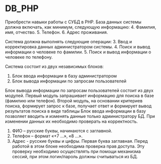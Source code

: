 # DB_PHP
Приобрести навыки работы с СУБД в PHP.
База данных системы должна включать, как минимум, следующую информацию:
4.	Фамилия, имя, отчество. 
5.	Телефон. 
6.	Адрес проживания. 

Система должна выполнять следующие операции:
3.	Ввод и корректировка данных администратором системы. 
4.	Поиск и вывод информации о человеке по фамилии. 
5.	Поиск и вывод информации о человеке по телефону. 

Система состоит из двух независимых блоков:
1.	Блок ввода информации в базу администратором 
2.	Блок вывода информации по запросам пользователей 

Блок вывода информации по запросам пользователей состоит из двух модулей. Первый модуль запрашивает информацию для поиска в базе (фамилию или телефон). 
Второй модуль, на основании критериев поиска, формирует запрос к базе, получает ответ и формирует вывод результатов поиска в виде таблицы
Блок ввода информации в базу позволяет вводить и изменять данные только администратору БД. При изменении данных их необходимо проверать на корректность.
1.	ФИО – русские буквы, начинаются с заглавной.
2.	Телефон – формат «+7 …», «8 …».
3.	Адрес  - русские буквы и цифры. Первая буква заглавная.
Перед работой в этом блоке необходима проверка прав доступа. 
Эту проверку необходимо осуществлять при помощи механизма сессий, при этом логин/пароль должны считываться из БД.
